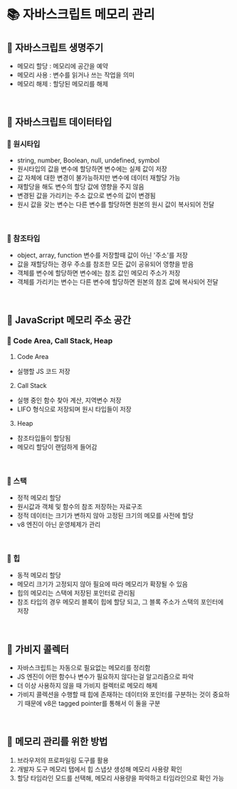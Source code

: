 # 📚 자바스크립트 메모리 관리

## 📖 자바스크립트 생명주기
- 메모리 할당 : 메모리에 공간을 예약
- 메모리 사용 : 변수를 읽거나 쓰는 작업을 의미
- 메모리 해제 : 할당된 메모리를 해제

</br>

## 📖 자바스크립트 데이터타입
### 📍 원시타입
- string, number, Boolean, null, undefined, symbol
- 원시타입의 값을 변수에 할당하면 변수에는 실제 값이 저장
- 값 자체에 대한 변경이 불가능하지만 변수에 데이터 재할당 가능
- 재할당을 해도 변수의 할당 값에 영향을 주지 않음
- 변경된 값을 가리키는 주소 값으로 변수의 값이 변경됨
- 원시 값을 갖는 변수는 다른 변수를 할당하면 원본의 원시 값이 복사되어 전달


</br> 

### 📍 참조타입
- object, array, function 변수를 저장할때 값이 아닌 '주소'를 저장
- 값을 재할당하는 경우 주소를 참조한 모든 값이 공유되어 영향을 받음
- 객체를 변수에 할당하면 변수에는 참조 값인 메모리 주소가 저장
- 객체를 가리키는 변수는 다른 변수에 할당하면 원본의 참조 값에 복사되어 전달

</br> 

## 📖 JavaScript 메모리 주소 공간
### 📍 Code Area, Call Stack, Heap
1. Code Area   
* 실행할 JS 코드 저장
2. Call Stack   
* 실행 중인 함수 찾아 계산, 지역변수 저장   
* LIFO 형식으로 저장되며 원시 타입들이 저장   
3. Heap   
* 참조타입들이 할당됨   
* 메모리 할당이 랜덤하게 들어감   


</br> 

### 📍 스택 
- 정적 메모리 할당
- 원시값과 객체 및 함수의 참조 저장하는 자료구조
- 정적 데이터는 크기가 변하지 않아 고정된 크기의 메모를 사전에 할당
- v8 엔진이 아닌 운영체제가 관리


</br> 


### 📍 힙
- 동적 메모리 할당
- 메모리 크기가 고정되지 않아 필요에 따라 메모리가 확장될 수 있음
- 힙의 메모리는 스택에 저장된 포인터로 관리됨
- 참조 타입의 경우 메모리 블록이 힙에 할당 되고, 그 블록 주소가 스택의 포인터에 저장

</br> 


## 📖 가비지 콜렉터
- 자바스크립트는 자동으로 필요없는 메모리를 정리함 
- JS 엔진이 어떤 함수나 변수가 필요하지 않다는걸 알고리즘으로 파악 
- 더 이상 사용하지 않을 때 가비지 컬렉터로 메모리 해제
- 가비지 콜렉션을 수행할 때 힙에 존재하는 데이터와 포인터를 구분하는 것이 중요하기 때문에 v8은 tagged pointer를 통해서 이 둘을 구분

</br> 


## 📖 메모리 관리를 위한 방법
1. 브라우저의 프로파일링 도구를 활용
2. 개발자 도구 메모리 탭에서 힙 스냅샷 생성해 메모리 사용량 확인
3. 할당 타임라인 모드를 선택해, 메모리 사용량을 파악하고 타임라인으로 확인 가능


</br>

